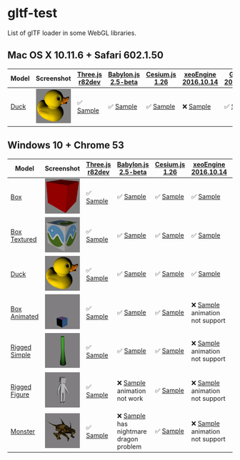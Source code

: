 # gltf-test
List of glTF loader in some WebGL libraries.

## Mac OS X 10.11.6 + Safari 602.1.50

| Model                                         | Screenshot                                              |[Three.js r82dev](https://github.com/mrdoob/three.js/tree/dev/examples/js/loaders/GLTFLoader.js)                         |[Babylon.js 2.5-beta](https://github.com/BabylonJS/Babylon.js/tree/master/loaders/glTF)                                        |[Cesium.js 1.26](https://github.com/AnalyticalGraphicsInc/cesium/)                                         |[xeoEngine 2016.10.14](https://github.com/xeolabs/xeoengine/tree/master/src/importing/gltf)                                    |[GLBoost 2016.09.10](https://github.com/emadurandal/GLBoost/blob/master/src/js/middle_level/loader/GLTFLoader.js)                  |
|-----------------------------------------------|---------------------------------------------------------|-------------------------------------------------------------------------------------------------------------------------|-------------------------------------------------------------------------------------------------------------------------------|-----------------------------------------------------------------------------------------------------------|-------------------------------------------------------------------------------------------------------------------------------|-----------------------------------------------------------------------------------------------------------------------------------|
|[Duck](sampleModels/Duck)                      |![](sampleModels/Duck/screenshot/screenshot.png)         |:white_check_mark: [Sample](https://cx20.github.io/gltf-test/examples/threejs/index.html?model=Duck&scale=1)             |:white_check_mark: [Sample](https://cx20.github.io/gltf-test/examples/babylonjs/index.html?model=Duck&scale=1)                 |:white_check_mark: [Sample](https://cx20.github.io/gltf-test/examples/cesium/index.html?model=Duck)        |:x: [Sample](https://cx20.github.io/gltf-test/examples/xeoengine/index.html?model=Duck&scale=1)                                |:white_check_mark: [Sample](https://cx20.github.io/gltf-test/examples/glboost/index.html?model=Duck&scale=1)                       |

## Windows 10 + Chrome 53

| Model                                         | Screenshot                                              |[Three.js r82dev](https://github.com/mrdoob/three.js/tree/dev/examples/js/loaders/GLTFLoader.js)                         |[Babylon.js 2.5-beta](https://github.com/BabylonJS/Babylon.js/tree/master/loaders/glTF)                                        |[Cesium.js 1.26](https://github.com/AnalyticalGraphicsInc/cesium/)                                         |[xeoEngine 2016.10.14](https://github.com/xeolabs/xeoengine/tree/master/src/importing/gltf)                                    |[GLBoost 2016.09.10](https://github.com/emadurandal/GLBoost/blob/master/src/js/middle_level/loader/GLTFLoader.js)                  |
|-----------------------------------------------|---------------------------------------------------------|-------------------------------------------------------------------------------------------------------------------------|-------------------------------------------------------------------------------------------------------------------------------|-----------------------------------------------------------------------------------------------------------|-------------------------------------------------------------------------------------------------------------------------------|-----------------------------------------------------------------------------------------------------------------------------------|
|[Box](sampleModels/Box)                        |![](sampleModels/Box/screenshot/screenshot.png)          |:white_check_mark: [Sample](https://cx20.github.io/gltf-test/examples/threejs/index.html?model=Box&scale=1)              |:white_check_mark: [Sample](https://cx20.github.io/gltf-test/examples/babylonjs/index.html?model=Box&scale=1)                  |:white_check_mark: [Sample](https://cx20.github.io/gltf-test/examples/cesium/index.html?model=Box)         |:white_check_mark: [Sample](https://cx20.github.io/gltf-test/examples/xeoengine/index.html?model=Box&scale=1)                  |:white_check_mark: [Sample](https://cx20.github.io/gltf-test/examples/glboost/index.html?model=Box&scale=1)                        |
|[Box Textured](sampleModels/BoxTextured)       |![](sampleModels/BoxTextured/screenshot/screenshot.png)  |:white_check_mark: [Sample](https://cx20.github.io/gltf-test/examples/threejs/index.html?model=BoxTextured&scale=1)      |:white_check_mark: [Sample](https://cx20.github.io/gltf-test/examples/babylonjs/index.html?model=BoxTextured&scale=1)          |:white_check_mark: [Sample](https://cx20.github.io/gltf-test/examples/cesium/index.html?model=BoxTextured) |:white_check_mark: [Sample](https://cx20.github.io/gltf-test/examples/xeoengine/index.html?model=BoxTextured&scale=1)          |:x: [Sample](https://cx20.github.io/gltf-test/examples/glboost/index.html?model=BoxTextured&scale=1) has texture problem           |
|[Duck](sampleModels/Duck)                      |![](sampleModels/Duck/screenshot/screenshot.png)         |:white_check_mark: [Sample](https://cx20.github.io/gltf-test/examples/threejs/index.html?model=Duck&scale=1)             |:white_check_mark: [Sample](https://cx20.github.io/gltf-test/examples/babylonjs/index.html?model=Duck&scale=1)                 |:white_check_mark: [Sample](https://cx20.github.io/gltf-test/examples/cesium/index.html?model=Duck)        |:white_check_mark: [Sample](https://cx20.github.io/gltf-test/examples/xeoengine/index.html?model=Duck&scale=1)                 |:white_check_mark: [Sample](https://cx20.github.io/gltf-test/examples/glboost/index.html?model=Duck&scale=1)                       |
|[Box Animated](sampleModels/BoxAnimated)       |![](sampleModels/BoxAnimated/screenshot/screenshot.gif)  |:white_check_mark: [Sample](https://cx20.github.io/gltf-test/examples/threejs/index.html?model=BoxAnimated&scale=1)      |:white_check_mark: [Sample](https://cx20.github.io/gltf-test/examples/babylonjs/index.html?model=BoxAnimated&scale=1)          |:white_check_mark: [Sample](https://cx20.github.io/gltf-test/examples/cesium/index.html?model=BoxAnimated) |:x: [Sample](https://cx20.github.io/gltf-test/examples/xeoengine/index.html?model=BoxAnimated&scale=1) animation not support   |:white_check_mark: [Sample](https://cx20.github.io/gltf-test/examples/glboost/index.html?model=BoxAnimated&scale=1)                |
|[Rigged Simple](sampleModels/RiggedSimple)     |![](sampleModels/RiggedSimple/screenshot/screenshot.gif) |:white_check_mark: [Sample](https://cx20.github.io/gltf-test/examples/threejs/index.html?model=RiggedSimple&scale=0.2)   |:white_check_mark: [Sample](https://cx20.github.io/gltf-test/examples/babylonjs/index.html?model=RiggedSimple&scale=1)         |:white_check_mark: [Sample](https://cx20.github.io/gltf-test/examples/cesium/index.html?model=RiggedSimple)|:x: [Sample](https://cx20.github.io/gltf-test/examples/xeoengine/index.html?model=RiggedSimple&scale=0.2) animation not support|:white_check_mark: [Sample](https://cx20.github.io/gltf-test/examples/glboost/index.html?model=RiggedSimple&scale=0.2)             |
|[Rigged Figure](sampleModels/RiggedFigure)     |![](sampleModels/RiggedFigure/screenshot/screenshot.gif) |:white_check_mark: [Sample](https://cx20.github.io/gltf-test/examples/threejs/index.html?model=RiggedFigure&scale=1)     |:x: [Sample](https://cx20.github.io/gltf-test/examples/babylonjs/index.html?model=RiggedFigure&scale=1) animation not work     |:white_check_mark: [Sample](https://cx20.github.io/gltf-test/examples/cesium/index.html?model=RiggedFigure)|:x: [Sample](https://cx20.github.io/gltf-test/examples/xeoengine/index.html?model=RiggedFigure&scale=1) animation not support  |:x: [Sample](https://cx20.github.io/gltf-test/examples/glboost/index.html?model=RiggedFigure&scale=1) has nightmare dragon problem |
|[Monster](sampleModels/Monster)                |![](sampleModels/Monster/screenshot/screenshot.gif)      |:white_check_mark: [Sample](https://cx20.github.io/gltf-test/examples/threejs/index.html?model=Monster&scale=0.05)       |:x: [Sample](https://cx20.github.io/gltf-test/examples/babylonjs/index.html?model=Monster&scale=1) has nightmare dragon problem|:white_check_mark: [Sample](https://cx20.github.io/gltf-test/examples/cesium/index.html?model=Monster)     |:x: [Sample](https://cx20.github.io/gltf-test/examples/xeoengine/index.html?model=Monster&scale=0.05) animation not support    |:x: [Sample](https://cx20.github.io/gltf-test/examples/glboost/index.html?model=Monster&scale=0.05) has nightmare dragon problem   |

